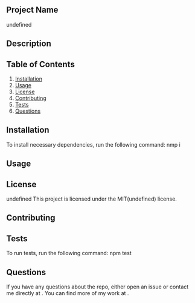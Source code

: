 
  ## Project Name
   

  undefined

  ## Description
   

  ## Table of Contents
  1. [Installation](#Installation)
  2. [Usage](#Usage)
  3. [License](#License)
  4. [Contributing](#Contributing)
  5. [Tests](#Tests)
  6. [Questions](#Questions)

  ## Installation
  To install necessary dependencies, run the following command: nmp i

  ## Usage
  

  ## License
  undefined
  This project is licensed under the MIT(undefined) license.

  ## Contributing
  

  ## Tests
  To run tests, run the following command: npm test

  ## Questions
  If you have any questions about the repo, either open an issue or contact me directly at  . You can find more of my work at  .
  